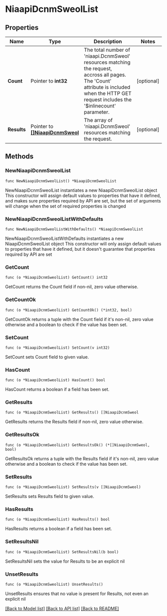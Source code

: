 # NiaapiDcnmSweolList

## Properties

Name | Type | Description | Notes
------------ | ------------- | ------------- | -------------
**Count** | Pointer to **int32** | The total number of &#39;niaapi.DcnmSweol&#39; resources matching the request, accross all pages. The &#39;Count&#39; attribute is included when the HTTP GET request includes the &#39;$inlinecount&#39; parameter. | [optional] 
**Results** | Pointer to [**[]NiaapiDcnmSweol**](NiaapiDcnmSweol.md) | The array of &#39;niaapi.DcnmSweol&#39; resources matching the request. | [optional] 

## Methods

### NewNiaapiDcnmSweolList

`func NewNiaapiDcnmSweolList() *NiaapiDcnmSweolList`

NewNiaapiDcnmSweolList instantiates a new NiaapiDcnmSweolList object
This constructor will assign default values to properties that have it defined,
and makes sure properties required by API are set, but the set of arguments
will change when the set of required properties is changed

### NewNiaapiDcnmSweolListWithDefaults

`func NewNiaapiDcnmSweolListWithDefaults() *NiaapiDcnmSweolList`

NewNiaapiDcnmSweolListWithDefaults instantiates a new NiaapiDcnmSweolList object
This constructor will only assign default values to properties that have it defined,
but it doesn't guarantee that properties required by API are set

### GetCount

`func (o *NiaapiDcnmSweolList) GetCount() int32`

GetCount returns the Count field if non-nil, zero value otherwise.

### GetCountOk

`func (o *NiaapiDcnmSweolList) GetCountOk() (*int32, bool)`

GetCountOk returns a tuple with the Count field if it's non-nil, zero value otherwise
and a boolean to check if the value has been set.

### SetCount

`func (o *NiaapiDcnmSweolList) SetCount(v int32)`

SetCount sets Count field to given value.

### HasCount

`func (o *NiaapiDcnmSweolList) HasCount() bool`

HasCount returns a boolean if a field has been set.

### GetResults

`func (o *NiaapiDcnmSweolList) GetResults() []NiaapiDcnmSweol`

GetResults returns the Results field if non-nil, zero value otherwise.

### GetResultsOk

`func (o *NiaapiDcnmSweolList) GetResultsOk() (*[]NiaapiDcnmSweol, bool)`

GetResultsOk returns a tuple with the Results field if it's non-nil, zero value otherwise
and a boolean to check if the value has been set.

### SetResults

`func (o *NiaapiDcnmSweolList) SetResults(v []NiaapiDcnmSweol)`

SetResults sets Results field to given value.

### HasResults

`func (o *NiaapiDcnmSweolList) HasResults() bool`

HasResults returns a boolean if a field has been set.

### SetResultsNil

`func (o *NiaapiDcnmSweolList) SetResultsNil(b bool)`

 SetResultsNil sets the value for Results to be an explicit nil

### UnsetResults
`func (o *NiaapiDcnmSweolList) UnsetResults()`

UnsetResults ensures that no value is present for Results, not even an explicit nil

[[Back to Model list]](../README.md#documentation-for-models) [[Back to API list]](../README.md#documentation-for-api-endpoints) [[Back to README]](../README.md)


